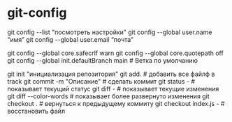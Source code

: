 # git-config

git config --list "посмотреть настройки"
git config --global user.name “имя”
git config --global user.email “почта”


git config --global core.safecrlf warn
git config --global core.quotepath off
git config --global init.defaultBranch main # Ветка по умолчанию

git init "инициализация репозитория"
git add. # добавить все файлф в track
git commit -m "Описание" # сделать коммит
git status - # показывает текущий статус
git diff - # показывает текущие изменения
git diff --color-words # показывает более развернуто изменения
git checkout . # вернуться к предыдущему коммиту
git checkout index.js - # восстановить файл


